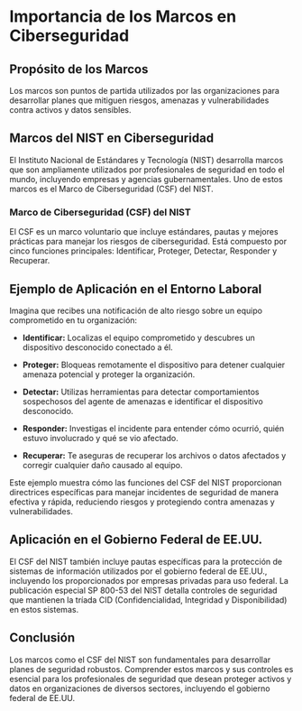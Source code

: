# Importancia de los Marcos en Ciberseguridad

## Propósito de los Marcos

Los marcos son puntos de partida utilizados por las organizaciones para desarrollar planes que mitiguen riesgos, amenazas y vulnerabilidades contra activos y datos sensibles.

## Marcos del NIST en Ciberseguridad

El Instituto Nacional de Estándares y Tecnología (NIST) desarrolla marcos que son ampliamente utilizados por profesionales de seguridad en todo el mundo, incluyendo empresas y agencias gubernamentales. Uno de estos marcos es el Marco de Ciberseguridad (CSF) del NIST.

### Marco de Ciberseguridad (CSF) del NIST

El CSF es un marco voluntario que incluye estándares, pautas y mejores prácticas para manejar los riesgos de ciberseguridad. Está compuesto por cinco funciones principales: Identificar, Proteger, Detectar, Responder y Recuperar.

## Ejemplo de Aplicación en el Entorno Laboral

Imagina que recibes una notificación de alto riesgo sobre un equipo comprometido en tu organización:

- **Identificar:** Localizas el equipo comprometido y descubres un dispositivo desconocido conectado a él.
  
- **Proteger:** Bloqueas remotamente el dispositivo para detener cualquier amenaza potencial y proteger la organización.

- **Detectar:** Utilizas herramientas para detectar comportamientos sospechosos del agente de amenazas e identificar el dispositivo desconocido.

- **Responder:** Investigas el incidente para entender cómo ocurrió, quién estuvo involucrado y qué se vio afectado.

- **Recuperar:** Te aseguras de recuperar los archivos o datos afectados y corregir cualquier daño causado al equipo.

Este ejemplo muestra cómo las funciones del CSF del NIST proporcionan directrices específicas para manejar incidentes de seguridad de manera efectiva y rápida, reduciendo riesgos y protegiendo contra amenazas y vulnerabilidades.

## Aplicación en el Gobierno Federal de EE.UU.

El CSF del NIST también incluye pautas específicas para la protección de sistemas de información utilizados por el gobierno federal de EE.UU., incluyendo los proporcionados por empresas privadas para uso federal. La publicación especial SP 800-53 del NIST detalla controles de seguridad que mantienen la tríada CID (Confidencialidad, Integridad y Disponibilidad) en estos sistemas.

## Conclusión

Los marcos como el CSF del NIST son fundamentales para desarrollar planes de seguridad robustos. Comprender estos marcos y sus controles es esencial para los profesionales de seguridad que desean proteger activos y datos en organizaciones de diversos sectores, incluyendo el gobierno federal de EE.UU.
